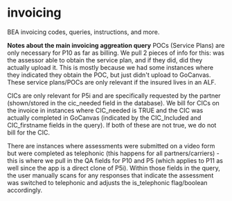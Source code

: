 # invoicing
BEA invoicing codes, queries, instructions, and more.

**Notes about the main invoicing aggreation query**
POCs (Service Plans) are only necessary for P10 as far as billing. We pull 2 pieces of info for this: was the assessor able to obtain the service plan, and if they did, did they actually upload it. This is mostly because we had some instances where they indicated they obtain the POC, but just didn't upload to GoCanvas. These service plans/POCs are only relevant if the insured lives in an ALF.

CICs are only relevant for P5i and are specifically requested by the partner (shown/stored in the cic_needed field in the database). We bill for CICs on the invoice in instances where CIC_needed is TRUE and the CIC was actually completed in GoCanvas (indicated by the CIC_Included and CIC_firstname fields in the query). If both of these are not true, we do not bill for the CIC.

There are instances where assessments were submitted on a video form but were completed as telephonic (this happens for all partners/carriers) - this is where we pull in the QA fields for P10 and P5 (which applies to P11 as well since the app is a direct clone of P5i). Within those fields in the query, the user manually scans for any responses that indicate the assessment was switched to telephonic and adjusts the is_telephonic flag/boolean accordingly.

